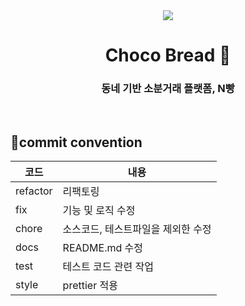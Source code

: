 
<div align="center">
  <img src='https://capsule-render.vercel.app/api?type=waving&&color=0:4e6fff,100:49077c&height=150&section=header&text=N빵&fontColor=FFFFFF&fontSize=55&desc=By&nbsp;ChocoBread&animation=fadeIn&fontAlign=50&fontAlignY=30&descAlign=90'/>

<h1>Choco Bread 🥐</h1>
  <h3>동네 기반 소분거래 플랫폼, N빵</h3>
<br/>
</div>

## 📌commit convention
코드|내용|
---|---|
refactor|리팩토링|
fix|기능 및 로직 수정|
chore|소스코드, 테스트파일을 제외한 수정|
docs|README.md 수정|
test|테스트 코드 관련 작업|
style|prettier 적용|
